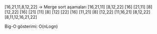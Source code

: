 [16,21,11,8,12,22] -> Merge sort aşamaları
[16,21,11] [8,12,22]
[16] [21,11] [8] [12,22]
[16] [21] [11] [8] [12] [22]
[16] [11,21] [8] [12,22]
[11,16,21] [8,12,22]
[8,11,12,16,21,22]

Big-O gösterimi: O(nLogn)
